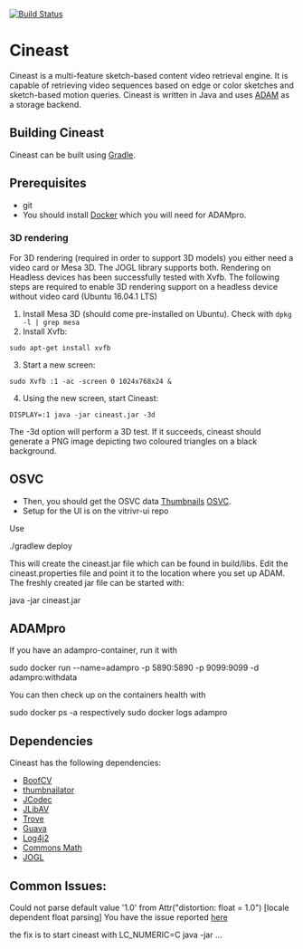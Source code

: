 [![Build Status](https://travis-ci.org/vitrivr/cineast.svg?branch=dev)](https://travis-ci.org/ppanopticon/vitrivr)

# Cineast
Cineast is a multi-feature sketch-based content video retrieval engine. It is capable of retrieving video sequences based on edge or color sketches and sketch-based motion queries.
Cineast is written in Java and uses [ADAM](https://github.com/dbisUnibas/ADAM) as a storage backend.

## Building Cineast
Cineast can be built using [Gradle](http://gradle.org/).

## Prerequisites
* git
* You should install [Docker](https://docs.docker.com/engine/installation/linux/ubuntulinux/) which you will need for ADAMpro.

### 3D rendering
For 3D rendering (required in order to support 3D models) you either need a video card or Mesa 3D. The JOGL library supports both. Rendering on Headless devices has been successfully tested with Xvfb. The following steps are required to enable
3D rendering support on a headless device without video card (Ubuntu 16.04.1 LTS)

1. Install Mesa 3D (should come pre-installed on Ubuntu). Check with `dpkg -l | grep mesa`
2. Install Xvfb:

 ```
 sudo apt-get install xvfb
 ```
 
3. Start a new screen:

 ```
 sudo Xvfb :1 -ac -screen 0 1024x768x24 &
 ```
 
4. Using the new screen, start Cineast:

 ```
 DISPLAY=:1 java -jar cineast.jar -3d
 ```
 
The -3d option will perform a 3D test. If it succeeds, cineast should generate a PNG image depicting two coloured
triangles on a black background.

## OSVC
* Then, you should get the OSVC data [Thumbnails](http://download-dbis.dmi.unibas.ch/thumbnails/) [OSVC](http://download-dbis.dmi.unibas.ch/OSVC/).
* Setup for the UI is on the vitrivr-ui repo

Use

 ./gradlew deploy

This will create the cineast.jar file which can be found in build/libs. Edit the cineast.properties file and point it to the location where you set up ADAM. The freshly created jar file can be started with:

java -jar cineast.jar 

## ADAMpro
If you have an adampro-container, run it with

sudo docker run --name=adampro -p 5890:5890 -p 9099:9099 -d adampro:withdata

You can then check up on the containers health with

sudo docker ps -a
respectively
sudo docker logs adampro

## Dependencies
Cineast has the following dependencies:

* [BoofCV](https://github.com/lessthanoptimal/BoofCV)
* [thumbnailator](https://github.com/coobird/thumbnailator)
* [JCodec](https://github.com/jcodec/jcodec)
* [JLibAV](https://github.com/operutka/jlibav)
* [Trove](https://bitbucket.org/trove4j/trove)
* [Guava](https://github.com/google/guava)
* [Log4j2](http://logging.apache.org/log4j/2.x/)
* [Commons Math](https://commons.apache.org/proper/commons-math/)
* [JOGL](http://jogamp.org/jogl/www/)

## Common Issues:

Could not parse default value '1.0' from Attr("distortion: float = 1.0") [locale dependent float parsing]
You have the issue reported [here](https://github.com/tensorflow/tensorflow/issues/2974)

the fix is to start cineast with LC_NUMERIC=C java -jar ...
